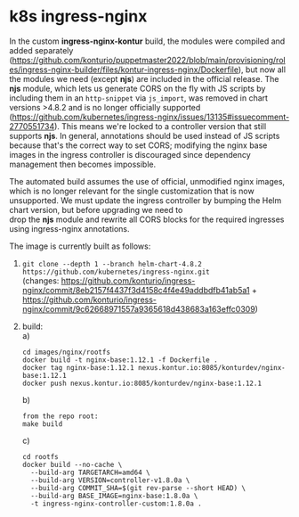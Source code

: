 # k8s ingress-nginx

In the custom **ingress-nginx-kontur** build, the modules were compiled and added separately (<https://github.com/konturio/puppetmaster2022/blob/main/provisioning/roles/ingress-nginx-builder/files/kontur-ingress-nginx/Dockerfile>), but now all the modules we need (except **njs**) are included in the official release. The **njs** module, which lets us generate CORS on the fly with JS scripts by including them in an `http-snippet` via `js_import`, was removed in chart versions >4.8.2 and is no longer officially supported (<https://github.com/kubernetes/ingress-nginx/issues/13135#issuecomment-2770551734>). This means we're locked to a controller version that still supports **njs**. In general, annotations should be used instead of JS scripts because that's the correct way to set CORS; modifying the nginx base images in the ingress controller is discouraged since dependency management then becomes impossible.

The automated build assumes the use of official, unmodified nginx images, which is no longer relevant for the single customization that is now unsupported. We must update the ingress controller by bumping the Helm chart version, but before upgrading we need to\
drop the **njs** module and rewrite all CORS blocks for the required ingresses using ingress-nginx annotations.

The image is currently built as follows:

1. `git clone --depth 1 --branch helm-chart-4.8.2 https://github.com/kubernetes/ingress-nginx.git`\
   (changes: <https://github.com/konturio/ingress-nginx/commit/8eb2157f4437f3d4158c4f4e49addbdfb41ab5a1> + <https://github.com/konturio/ingress-nginx/commit/9c62668971557a9365618d438683a163effc0309>)
2. build:\
   a)

   ```
   cd images/nginx/rootfs
   docker build -t nginx-base:1.12.1 -f Dockerfile .
   docker tag nginx-base:1.12.1 nexus.kontur.io:8085/konturdev/nginx-base:1.12.1
   docker push nexus.kontur.io:8085/konturdev/nginx-base:1.12.1
   ```

   b) 

   ```
   from the repo root:
   make build
   ```

   c)

   ```
   cd rootfs
   docker build --no-cache \
     --build-arg TARGETARCH=amd64 \
     --build-arg VERSION=controller-v1.8.0a \
     --build-arg COMMIT_SHA=$(git rev-parse --short HEAD) \
     --build-arg BASE_IMAGE=nginx-base:1.8.0a \
     -t ingress-nginx-controller-custom:1.8.0a .
   ```

